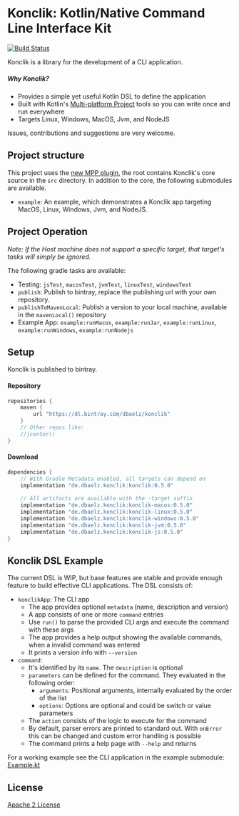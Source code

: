 # Konclik: Kotlin/Native Command Line Interface Kit
[![Build Status](https://travis-ci.com/dbaelz/Konclik.svg?branch=master)](https://travis-ci.com/dbaelz/Konclik)

Konclik is a library for the development of a CLI application.

##### Why Konclik?

- Provides a simple yet useful Kotlin DSL to define the application
- Built with Kotlin's [Multi-platform Project](https://kotlinlang.org/docs/reference/multiplatform.html) tools so you can write once and run everywhere
- Targets Linux, Windows, MacOS, Jvm, and NodeJS

Issues, contributions and suggestions are very welcome.

## Project structure

This project uses the [new MPP plugin](https://kotlinlang.org/docs/reference/building-mpp-with-gradle.html), the root contains Konclik's core source in the `src` directory.
In addition to the core, the following submodules are available.
- `example`: An example, which demonstrates a Konclik app targeting MacOS, Linux, Windows, Jvm, and NodeJS.

## Project Operation

*Note: If the Host machine does not support a specific target, that target's tasks will simply be ignored.*

The following gradle tasks are available:
- Testing: `jsTest`, `macosTest`, `jvmTest`, `linuxTest`, `windowsTest`
- `publish`: Publish to bintray, replace the publishing url with your own repository.
- `publishToMavenLocal`: Publish a version to your local machine, available in the `mavenLocal()` repository
- Example App: `example:runMacos`, `example:runJar`, `example:runLinux`, `example:runWindows`, `example:runNodejs`

## Setup
Konclik is published to bintray.

#### Repository

```gradle
repositories {
    maven {
        url "https://dl.bintray.com/dbaelz/konclik"
    }
    // Other repos like:
    //jcenter()
}
```

#### Download

```gradle
dependencies {
    // With Gradle Metadata enabled, all targets can depend on
    implementation "de.dbaelz.konclik:konclik:0.5.0"
    
    // All artifacts are available with the -target suffix
    implementation "de.dbaelz.konclik:konclik-macos:0.5.0"
    implementation "de.dbaelz.konclik:konclik-linux:0.5.0"
    implementation "de.dbaelz.konclik:konclik-windows:0.5.0"
    implementation "de.dbaelz.konclik:konclik-jvm:0.5.0"
    implementation "de.dbaelz.konclik:konclik-js:0.5.0"
}
```

## Konclik DSL Example
The current DSL is WIP, but base features are stable and provide enough
feature to build effective CLI applications. The DSL consists of:
- `konclikApp`: The CLI app
  * The app provides optional `metadata` (name, description and version)
  * A app consists of one or more `command` entries
  * Use `run()` to parse the provided CLI args and execute the command with these args
  * The app provides a help output showing the available commands, when a invalid command was entered
  * It prints a version info with `--version`
- `command`:
  * It's identified by its `name`. The `description` is optional
  * `parameters` can be defined for the command. They evaluated in the following order:
    * `arguments`: Positional arguments, internally evaluated by the order of the list
    * `options`: Options are optional and could be switch or value parameters
  * The `action` consists of the logic to execute for the command
  * By default, parser errors are printed to standard out. With `onError` this can be changed and custom error handling is possible
  * The command prints a help page with `--help` and returns

For a working example see the CLI application in the example submodule: [Example.kt](https://github.com/dbaelz/Konclik/blob/master/example/src/main/kotlin/Example.kt)


## License
[Apache 2 License](https://github.com/dbaelz/OnOff-Tracker/blob/master/LICENSE)
